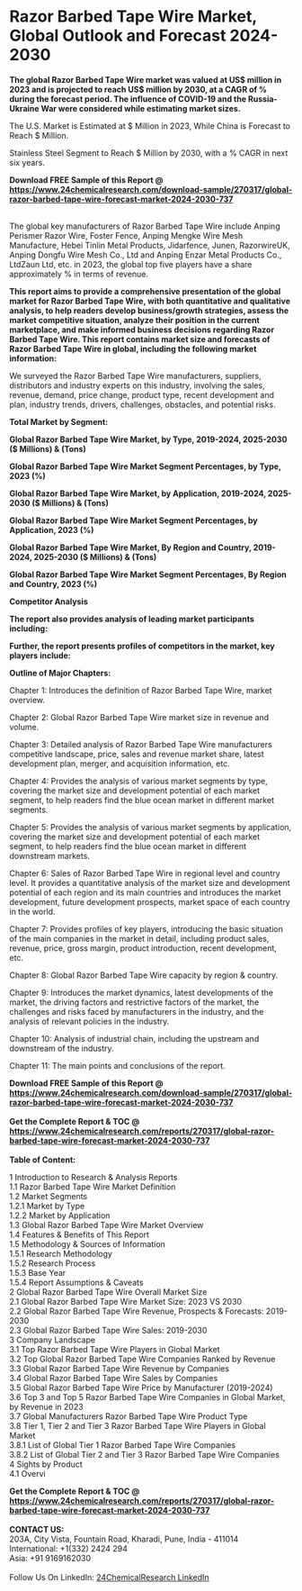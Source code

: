 <h1>Razor Barbed Tape Wire Market, Global Outlook and Forecast 2024-2030</h1><p><strong>The global Razor Barbed Tape Wire market was valued at US$ million in 2023 and is projected to reach US$ million by 2030, at a CAGR of % during the forecast period. The influence of COVID-19 and the Russia-Ukraine War were considered while estimating market sizes.</strong></p><p>
The U.S. Market is Estimated at $ Million in 2023, While China is Forecast to Reach $ Million.</p><p>
Stainless Steel Segment to Reach $ Million by 2030, with a % CAGR in next six years.</p><div><b>Download FREE Sample of this Report @ 
            <a href="https://www.24chemicalresearch.com/download-sample/270317/global-razor-barbed-tape-wire-forecast-market-2024-2030-737">
            https://www.24chemicalresearch.com/download-sample/270317/global-razor-barbed-tape-wire-forecast-market-2024-2030-737</a></b></div><br><p>
The global key manufacturers of Razor Barbed Tape Wire include Anping Perismer Razor Wire, Foster Fence, Anping Mengke Wire Mesh Manufacture, Hebei Tinlin Metal Products, Jidarfence, Junen, RazorwireUK, Anping Dongfu Wire Mesh Co., Ltd and Anping Enzar Metal Products Co., LtdZaun Ltd, etc. in 2023, the global top five players have a share approximately % in terms of revenue.</p><p>
<strong>This report aims to provide a comprehensive presentation of the global market for Razor Barbed Tape Wire, with both quantitative and qualitative analysis, to help readers develop business/growth strategies, assess the market competitive situation, analyze their position in the current marketplace, and make informed business decisions regarding Razor Barbed Tape Wire. This report contains market size and forecasts of Razor Barbed Tape Wire in global, including the following market information:</strong></p><p>
</p><p>
</p><p>We surveyed the Razor Barbed Tape Wire manufacturers, suppliers, distributors and industry experts on this industry, involving the sales, revenue, demand, price change, product type, recent development and plan, industry trends, drivers, challenges, obstacles, and potential risks.</p><p>
<strong>Total Market by Segment:</strong></p><p>
<strong>Global Razor Barbed Tape Wire Market, by Type, 2019-2024, 2025-2030 ($ Millions) &amp; (Tons)</strong></p><p>
<strong>Global Razor Barbed Tape Wire Market Segment Percentages, by Type, 2023 (%)</strong></p><p>
</p><p>
<strong>Global Razor Barbed Tape Wire Market, by Application, 2019-2024, 2025-2030 ($ Millions) &amp; (Tons)</strong></p><p>
<strong>Global Razor Barbed Tape Wire Market Segment Percentages, by Application, 2023 (%)</strong></p><p>
</p><p>
<strong>Global Razor Barbed Tape Wire Market, By Region and Country, 2019-2024, 2025-2030 ($ Millions) &amp; (Tons)</strong></p><p>
<strong>Global Razor Barbed Tape Wire Market Segment Percentages, By Region and Country, 2023 (%)</strong></p><p>
</p><p>
<strong>Competitor Analysis</strong></p><p>
<strong>The report also provides analysis of leading market participants including:</strong></p><p>
</p><p>
<strong>Further, the report presents profiles of competitors in the market, key players include:</strong></p><p>
</p><p>
<strong>Outline of Major Chapters:</strong></p><p>
</p><p>Chapter 1: Introduces the definition of Razor Barbed Tape Wire, market overview.</p><p>
Chapter 2: Global Razor Barbed Tape Wire market size in revenue and volume.</p><p>
Chapter 3: Detailed analysis of Razor Barbed Tape Wire manufacturers competitive landscape, price, sales and revenue market share, latest development plan, merger, and acquisition information, etc.</p><p>
Chapter 4: Provides the analysis of various market segments by type, covering the market size and development potential of each market segment, to help readers find the blue ocean market in different market segments.</p><p>
Chapter 5: Provides the analysis of various market segments by application, covering the market size and development potential of each market segment, to help readers find the blue ocean market in different downstream markets.</p><p>
Chapter 6: Sales of Razor Barbed Tape Wire in regional level and country level. It provides a quantitative analysis of the market size and development potential of each region and its main countries and introduces the market development, future development prospects, market space of each country in the world.</p><p>
Chapter 7: Provides profiles of key players, introducing the basic situation of the main companies in the market in detail, including product sales, revenue, price, gross margin, product introduction, recent development, etc.</p><p>
Chapter 8: Global Razor Barbed Tape Wire capacity by region &amp; country.</p><p>
Chapter 9: Introduces the market dynamics, latest developments of the market, the driving factors and restrictive factors of the market, the challenges and risks faced by manufacturers in the industry, and the analysis of relevant policies in the industry.</p><p>
Chapter 10: Analysis of industrial chain, including the upstream and downstream of the industry.</p><p>
Chapter 11: The main points and conclusions of the report.</p><div><b>Download FREE Sample of this Report @ 
            <a href="https://www.24chemicalresearch.com/download-sample/270317/global-razor-barbed-tape-wire-forecast-market-2024-2030-737">
            https://www.24chemicalresearch.com/download-sample/270317/global-razor-barbed-tape-wire-forecast-market-2024-2030-737</a></b></div><br><div><b>Get the Complete Report & TOC @ 
            <a href="https://www.24chemicalresearch.com/reports/270317/global-razor-barbed-tape-wire-forecast-market-2024-2030-737">
            https://www.24chemicalresearch.com/reports/270317/global-razor-barbed-tape-wire-forecast-market-2024-2030-737</a></b></div><br>
            <b>Table of Content:</b><p>1 Introduction to Research & Analysis Reports<br />
    1.1 Razor Barbed Tape Wire Market Definition<br />
    1.2 Market Segments<br />
        1.2.1 Market by Type<br />
        1.2.2 Market by Application<br />
    1.3 Global Razor Barbed Tape Wire Market Overview<br />
    1.4 Features & Benefits of This Report<br />
    1.5 Methodology & Sources of Information<br />
        1.5.1 Research Methodology<br />
        1.5.2 Research Process<br />
        1.5.3 Base Year<br />
        1.5.4 Report Assumptions & Caveats<br />
2 Global Razor Barbed Tape Wire Overall Market Size<br />
    2.1 Global Razor Barbed Tape Wire Market Size: 2023 VS 2030<br />
    2.2 Global Razor Barbed Tape Wire Revenue, Prospects & Forecasts: 2019-2030<br />
    2.3 Global Razor Barbed Tape Wire Sales: 2019-2030<br />
3 Company Landscape<br />
    3.1 Top Razor Barbed Tape Wire Players in Global Market<br />
    3.2 Top Global Razor Barbed Tape Wire Companies Ranked by Revenue<br />
    3.3 Global Razor Barbed Tape Wire Revenue by Companies<br />
    3.4 Global Razor Barbed Tape Wire Sales by Companies<br />
    3.5 Global Razor Barbed Tape Wire Price by Manufacturer (2019-2024)<br />
    3.6 Top 3 and Top 5 Razor Barbed Tape Wire Companies in Global Market, by Revenue in 2023<br />
    3.7 Global Manufacturers Razor Barbed Tape Wire Product Type<br />
    3.8 Tier 1, Tier 2 and Tier 3 Razor Barbed Tape Wire Players in Global Market<br />
        3.8.1 List of Global Tier 1 Razor Barbed Tape Wire Companies<br />
        3.8.2 List of Global Tier 2 and Tier 3 Razor Barbed Tape Wire Companies<br />
4 Sights by Product<br />
    4.1 Overvi</p><div><b>Get the Complete Report & TOC @ 
            <a href="https://www.24chemicalresearch.com/reports/270317/global-razor-barbed-tape-wire-forecast-market-2024-2030-737">
            https://www.24chemicalresearch.com/reports/270317/global-razor-barbed-tape-wire-forecast-market-2024-2030-737</a></b></div><br><b>CONTACT US:</b><br>
            203A, City Vista, Fountain Road, Kharadi, Pune, India - 411014<br>
            International: +1(332) 2424 294<br>
            Asia: +91 9169162030 <br><br>
            Follow Us On LinkedIn: <a href="https://www.linkedin.com/company/24chemicalresearch/">24ChemicalResearch LinkedIn</a>